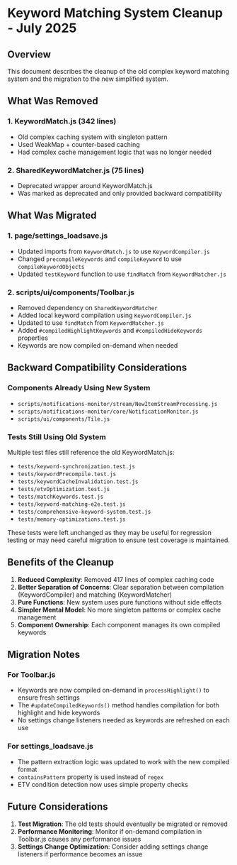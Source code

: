# Keyword Matching System Cleanup - July 2025

## Overview

This document describes the cleanup of the old complex keyword matching system and the migration to the new simplified system.

## What Was Removed

### 1. **KeywordMatch.js** (342 lines)
- Old complex caching system with singleton pattern
- Used WeakMap + counter-based caching
- Had complex cache management logic that was no longer needed

### 2. **SharedKeywordMatcher.js** (75 lines)
- Deprecated wrapper around KeywordMatch.js
- Was marked as deprecated and only provided backward compatibility

## What Was Migrated

### 1. **page/settings_loadsave.js**
- Updated imports from `KeywordMatch.js` to use `KeywordCompiler.js`
- Changed `precompileKeywords` and `compileKeyword` to use `compileKeywordObjects`
- Updated `testKeyword` function to use `findMatch` from `KeywordMatcher.js`

### 2. **scripts/ui/components/Toolbar.js**
- Removed dependency on `SharedKeywordMatcher`
- Added local keyword compilation using `KeywordCompiler.js`
- Updated to use `findMatch` from `KeywordMatcher.js`
- Added `#compiledHighlightKeywords` and `#compiledHideKeywords` properties
- Keywords are now compiled on-demand when needed

## Backward Compatibility Considerations

### Components Already Using New System
- `scripts/notifications-monitor/stream/NewItemStreamProcessing.js`
- `scripts/notifications-monitor/core/NotificationMonitor.js`
- `scripts/ui/components/Tile.js`

### Tests Still Using Old System
Multiple test files still reference the old KeywordMatch.js:
- `tests/keyword-synchronization.test.js`
- `tests/keywordPrecompile.test.js`
- `tests/keywordCacheInvalidation.test.js`
- `tests/etvOptimization.test.js`
- `tests/matchKeywords.test.js`
- `tests/keyword-matching-e2e.test.js`
- `tests/comprehensive-keyword-system.test.js`
- `tests/memory-optimizations.test.js`

These tests were left unchanged as they may be useful for regression testing or may need careful migration to ensure test coverage is maintained.

## Benefits of the Cleanup

1. **Reduced Complexity**: Removed 417 lines of complex caching code
2. **Better Separation of Concerns**: Clear separation between compilation (KeywordCompiler) and matching (KeywordMatcher)
3. **Pure Functions**: New system uses pure functions without side effects
4. **Simpler Mental Model**: No more singleton patterns or complex cache management
5. **Component Ownership**: Each component manages its own compiled keywords

## Migration Notes

### For Toolbar.js
- Keywords are now compiled on-demand in `processHighlight()` to ensure fresh settings
- The `#updateCompiledKeywords()` method handles compilation for both highlight and hide keywords
- No settings change listeners needed as keywords are refreshed on each use

### For settings_loadsave.js
- The pattern extraction logic was updated to work with the new compiled format
- `containsPattern` property is used instead of `regex`
- ETV condition detection now uses simple property checks

## Future Considerations

1. **Test Migration**: The old tests should eventually be migrated or removed
2. **Performance Monitoring**: Monitor if on-demand compilation in Toolbar.js causes any performance issues
3. **Settings Change Optimization**: Consider adding settings change listeners if performance becomes an issue
